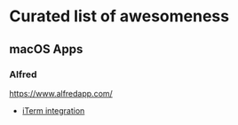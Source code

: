 # Curated list of awesomeness

## macOS Apps

### Alfred

https://www.alfredapp.com/

- [iTerm integration](https://github.com/vitorgalvao/custom-alfred-iterm-scripts)
